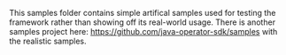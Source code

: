 This samples folder contains simple artifical samples used for testing the framework rather
than showing off its real-world usage. There is another samples project here: https://github.com/java-operator-sdk/samples
with the realistic samples.
